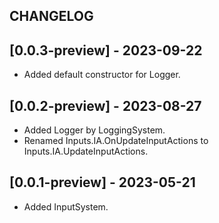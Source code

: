 ## CHANGELOG

## [0.0.3-preview] - 2023-09-22
- Added default constructor for Logger.

## [0.0.2-preview] - 2023-08-27
- Added Logger by LoggingSystem.
- Renamed Inputs.IA.OnUpdateInputActions to Inputs.IA.UpdateInputActions.

## [0.0.1-preview] - 2023-05-21
- Added InputSystem.